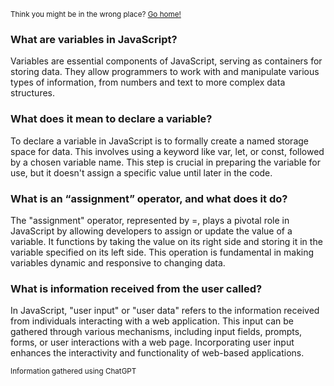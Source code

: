 <sub>Think you might be in the wrong place? [Go home!](../README.md)</sub>

### What are variables in JavaScript?
Variables are essential components of JavaScript, serving as containers for storing data. They allow programmers to work with and manipulate various types of information, from numbers and text to more complex data structures.
### What does it mean to declare a variable?
To declare a variable in JavaScript is to formally create a named storage space for data. This involves using a keyword like var, let, or const, followed by a chosen variable name. This step is crucial in preparing the variable for use, but it doesn't assign a specific value until later in the code.

### What is an “assignment” operator, and what does it do?
 The "assignment" operator, represented by =, plays a pivotal role in JavaScript by allowing developers to assign or update the value of a variable. It functions by taking the value on its right side and storing it in the variable specified on its left side. This operation is fundamental in making variables dynamic and responsive to changing data.

### What is information received from the user called?
 In JavaScript, "user input" or "user data" refers to the information received from individuals interacting with a web application. This input can be gathered through various mechanisms, including input fields, prompts, forms, or user interactions with a web page. Incorporating user input enhances the interactivity and functionality of web-based applications.

<sub>Information gathered using ChatGPT</sub>